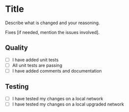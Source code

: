 # Title
Describe what is changed and your reasoning.

Fixes [if needed, mention the issues involved].

## Quality
- [ ] I have added unit tests
- [ ] All unit tests are passing
- [ ] I have added comments and documentation

## Testing
- [ ] I have tested my changes on a local network
- [ ] I have tested my changes on a local upgraded network
